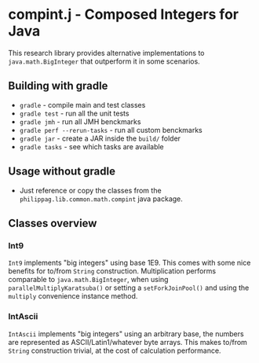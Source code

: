 # compint.j - Composed Integers for Java

This research library provides alternative implementations to `java.math.BigInteger` that outperform it in some scenarios.

## Building with gradle

- `gradle` - compile main and test classes
- `gradle test` - run all the unit tests
- `gradle jmh` - run all JMH benckmarks
- `gradle perf --rerun-tasks` - run all custom benckmarks
- `gradle jar` - create a JAR inside the `build/` folder
- `gradle tasks` - see which tasks are available

## Usage without gradle

- Just reference or copy the classes from the `philippag.lib.common.math.compint` java package.

## Classes overview

### Int9

 `Int9` implements "big integers" using base 1E9. This comes with some nice benefits for to/from `String` construction. 
Multiplication performs comparable to `java.math.BigInteger`, when using 
`parallelMultiplyKaratsuba()` or setting a `setForkJoinPool()` and using the `multiply` convenience instance method.

### IntAscii
 `IntAscii` implements "big integers" using an arbitrary base, the numbers are represented as ASCII/Latin1/whatever byte arrays.
 This makes to/from `String` construction trivial, at the cost of calculation performance.
